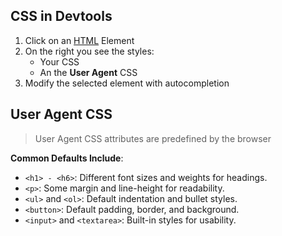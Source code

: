## CSS in Devtools

1. Click on an [HTML](contents-html.md) Element
2. On the right you see the styles:
	- Your CSS
	- An the **User Agent** CSS 
3. Modify the selected element with autocompletion

## User Agent CSS

> User Agent CSS attributes are predefined by the browser

**Common Defaults Include**:

- `<h1> - <h6>`: Different font sizes and weights for headings.
- `<p>`: Some margin and line-height for readability.
- `<ul>` and `<ol>`: Default indentation and bullet styles.
- `<button>`: Default padding, border, and background.
- `<input>` and `<textarea>`: Built-in styles for usability.
